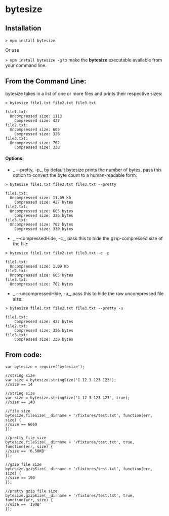 # bytesize

## Installation

`> npm install bytesize`.

Or use

`> npm install bytesize -g` to make the __bytesize__ executable available from your command line.

## From the Command Line:

  bytesize takes in a list of one or more files and prints their respective sizes:

`> bytesize file1.txt file2.txt file3.txt`

```
file1.txt:
  Uncompressed size: 1113
    Compressed size: 427
file2.txt:
  Uncompressed size: 605
    Compressed size: 326
file3.txt:
  Uncompressed size: 702
    Compressed size: 330
```

#### Options:
- _ --pretty, -p_, by default bytesize prints the number of bytes, pass this option to convert the byte count to a human-readable form:

`> bytesize file1.txt file2.txt file3.txt --pretty`

```
file1.txt:
  Uncompressed size: 11.09 Kb
    Compressed size: 427 bytes
file2.txt:
  Uncompressed size: 605 bytes
    Compressed size: 326 bytes
file3.txt:
  Uncompressed size: 702 bytes
    Compressed size: 330 bytes
```

- _ --compressedHide, -c_, pass this to hide the gzip-compressed size of the file:  

`> bytesize file1.txt file2.txt file3.txt -c -p`

```
file1.txt:
  Uncompressed size: 1.09 Kb
file2.txt:
  Uncompressed size: 605 bytes
file3.txt:
  Uncompressed size: 702 bytes

```
- _ --uncompressedHide, -u_, pass this to hide the raw uncompressed file size:  

`> bytesize file1.txt file2.txt file3.txt --pretty -u`

```
file1.txt:
    Compressed size: 427 bytes
file2.txt:
    Compressed size: 326 bytes
file3.txt:
    Compressed size: 330 bytes

```



## From code:

```
var bytesize = require('bytesize');

//string size
var size = bytesize.stringSize('1 12 3 123 123');
//size == 14

//string size
var size = bytesize.stringSize('1 12 3 123 123', true);
//size == 14B

//file size
bytesize.fileSize(__dirname + '/fixtures/test.txt', function(err, size) {
//size == 6660
});

//pretty file size
bytesize.fileSize(__dirname + '/fixtures/test.txt', true, function(err, size) {
//size == '6.50KB'
});

//gzip file size
bytesize.gzipSize(__dirname + '/fixtures/test.txt', function(err, size) {
//size == 190
});

//pretty gzip file size
bytesize.gzipSize(__dirname + '/fixtures/test.txt', true, function(err, size) {
//size == '190B'
});
```
